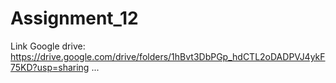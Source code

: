 # Assignment_12
Link Google drive: https://drive.google.com/drive/folders/1hBvt3DbPGp_hdCTL2oDADPVJ4ykF75KD?usp=sharing
...